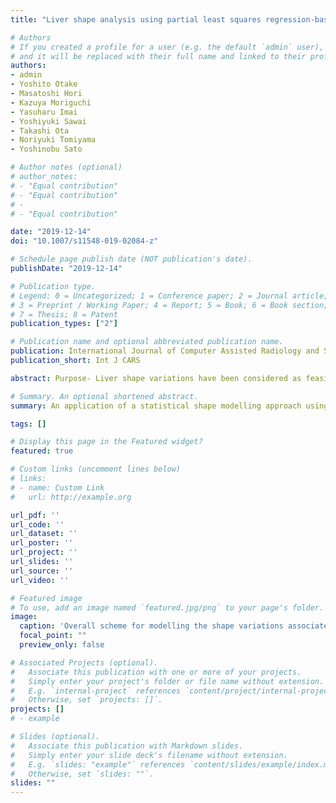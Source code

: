 ```yaml
---
title: "Liver shape analysis using partial least squares regression-based statistical shape model: application for understanding and staging of liver fibrosis"

# Authors
# If you created a profile for a user (e.g. the default `admin` user), write the username (folder name) here 
# and it will be replaced with their full name and linked to their profile.
authors:
- admin
- Yoshito Otake
- Masatoshi Hori
- Kazuya Moriguchi
- Yasuharu Imai
- Yoshiyuki Sawai
- Takashi Ota
- Noriyuki Tomiyama
- Yoshinobu Sato

# Author notes (optional)
# author_notes:
# - "Equal contribution"
# - "Equal contribution"
# - 
# - "Equal contribution"

date: "2019-12-14"
doi: "10.1007/s11548-019-02084-z"

# Schedule page publish date (NOT publication's date).
publishDate: "2019-12-14"

# Publication type.
# Legend: 0 = Uncategorized; 1 = Conference paper; 2 = Journal article;
# 3 = Preprint / Working Paper; 4 = Report; 5 = Book; 6 = Book section;
# 7 = Thesis; 8 = Patent
publication_types: ["2"]

# Publication name and optional abbreviated publication name.
publication: International Journal of Computer Assisted Radiology and Surgery
publication_short: Int J CARS

abstract: Purpose- Liver shape variations have been considered as feasible indicators of liver fibrosis. However, current statistical shape models (SSM) based on principal component analysis represent gross shape variations without considering the association with the fibrosis stage. Therefore, we aimed at the application of a statistical shape modelling approach using partial least squares regression (PLSR), which explicitly uses the stage as supervised information, for understanding the shape variations associated with the stage as well as predicting it in contrast-enhanced MR images.

# Summary. An optional shortened abstract.
summary: An application of a statistical shape modelling approach using partial least squares regression (PLSR), which explicitly uses the stage as supervised information, for understanding the shape variations associated with the stage as well as predicting it in contrast-enhanced MR images.

tags: []

# Display this page in the Featured widget?
featured: true

# Custom links (uncomment lines below)
# links:
# - name: Custom Link
#   url: http://example.org

url_pdf: ''
url_code: ''
url_dataset: ''
url_poster: ''
url_project: ''
url_slides: ''
url_source: ''
url_video: ''

# Featured image
# To use, add an image named `featured.jpg/png` to your page's folder. 
image:
  caption: 'Overall scheme for modelling the shape variations associated with liver fibrosis stage and predicting it fromMR images by using PLSR-based shape features (scores)'
  focal_point: ""
  preview_only: false

# Associated Projects (optional).
#   Associate this publication with one or more of your projects.
#   Simply enter your project's folder or file name without extension.
#   E.g. `internal-project` references `content/project/internal-project/index.md`.
#   Otherwise, set `projects: []`.
projects: []
# - example

# Slides (optional).
#   Associate this publication with Markdown slides.
#   Simply enter your slide deck's filename without extension.
#   E.g. `slides: "example"` references `content/slides/example/index.md`.
#   Otherwise, set `slides: ""`.
slides: ""
---
```


<!-- {{% callout note %}}
Click the *Cite* button above to demo the feature to enable visitors to import publication metadata into their reference management software.
{{% /callout %}} -->

<!-- {{% callout note %}}
Create your slides in Markdown - click the *Slides* button to check out the example.
{{% /callout %}} -->

<!-- Supplementary notes can be added here, including [code, math, and images](https://wowchemy.com/docs/writing-markdown-latex/). -->
